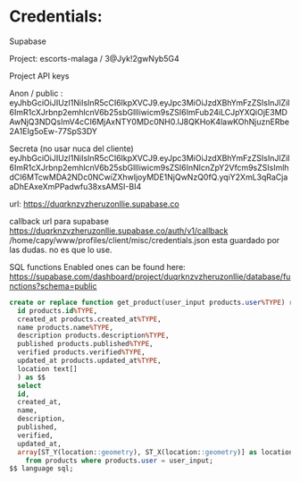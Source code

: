 # Credentials:

Supabase

Project:
escorts-malaga / 3@Jyk!2gwNyb5G4

Project API keys

Anon / public : eyJhbGciOiJIUzI1NiIsInR5cCI6IkpXVCJ9.eyJpc3MiOiJzdXBhYmFzZSIsInJlZiI6ImR1cXJrbnp2emhlcnV6b25sbGllIiwicm9sZSI6ImFub24iLCJpYXQiOjE3MDAwNjQ3NDQsImV4cCI6MjAxNTY0MDc0NH0.lJ8QKHoK4lawKOhNjuznERbe2A1EIg5oEw-77SpS3DY

Secreta (no usar nuca del cliente) eyJhbGciOiJIUzI1NiIsInR5cCI6IkpXVCJ9.eyJpc3MiOiJzdXBhYmFzZSIsInJlZiI6ImR1cXJrbnp2emhlcnV6b25sbGllIiwicm9sZSI6InNlcnZpY2Vfcm9sZSIsImlhdCI6MTcwMDA2NDc0NCwiZXhwIjoyMDE1NjQwNzQ0fQ.yqiY2XmL3qRaCjaaDhEAxeXmPPadwfu38xsAMSI-BI4

url: https://duqrknzvzheruzonllie.supabase.co

callback url para supabase https://duqrknzvzheruzonllie.supabase.co/auth/v1/callback
/home/capy/www/profiles/client/misc/credentials.json esta guardado por las dudas. no es que lo use.


SQL functions
Enabled ones can be found here: https://supabase.com/dashboard/project/duqrknzvzheruzonllie/database/functions?schema=public

```sql
create or replace function get_product(user_input products.user%TYPE) returns table (
  id products.id%TYPE,
  created_at products.created_at%TYPE, 
  name products.name%TYPE, 
  description products.description%TYPE, 
  published products.published%TYPE, 
  verified products.verified%TYPE, 
  updated_at products.updated_at%TYPE,
  location text[]
  ) as $$
  select 
  id, 
  created_at,
  name, 
  description,
  published,
  verified,
  updated_at,
  array[ST_Y(location::geometry), ST_X(location::geometry)] as location
	from products where products.user = user_input;
$$ language sql;
```